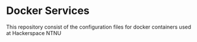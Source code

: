 # Docker Services

This repository consist of the configuration files for docker containers used at Hackerspace NTNU
